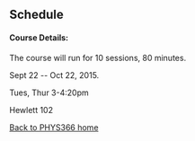 ## Schedule

#### Course Details:
The course will run for 10 sessions, 80 minutes.

Sept 22 -- Oct 22, 2015.

Tues, Thur 3-4:20pm

Hewlett 102






[Back to PHYS366 home](https://github.com/drphilmarshall/StatisticalMethods/blob/master/README.md)
